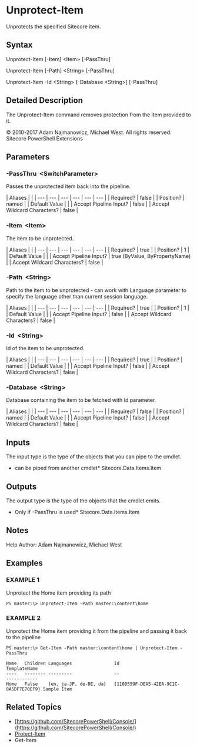 # Unprotect-Item

Unprotects the specified Sitecore item.

## Syntax

Unprotect-Item \[-Item\] &lt;Item&gt; \[-PassThru\]

Unprotect-Item \[-Path\] &lt;String&gt; \[-PassThru\]

Unprotect-Item -Id &lt;String&gt; \[-Database &lt;String&gt;\] \[-PassThru\]

## Detailed Description

The Unprotect-Item command removes protection from the item provided to it.

© 2010-2017 Adam Najmanowicz, Michael West. All rights reserved. Sitecore PowerShell Extensions

## Parameters

### -PassThru  &lt;SwitchParameter&gt;

Passes the unprotected item back into the pipeline.

| Aliases |  |
| --- | --- | --- | --- | --- | --- |
| Required? | false |
| Position? | named |
| Default Value |  |
| Accept Pipeline Input? | false |
| Accept Wildcard Characters? | false |

### -Item  &lt;Item&gt;

The item to be unprotected.

| Aliases |  |
| --- | --- | --- | --- | --- | --- |
| Required? | true |
| Position? | 1 |
| Default Value |  |
| Accept Pipeline Input? | true \(ByValue, ByPropertyName\) |
| Accept Wildcard Characters? | false |

### -Path  &lt;String&gt;

Path to the item to be unprotected - can work with Language parameter to specify the language other than current session language.

| Aliases |  |
| --- | --- | --- | --- | --- | --- |
| Required? | true |
| Position? | 1 |
| Default Value |  |
| Accept Pipeline Input? | false |
| Accept Wildcard Characters? | false |

### -Id  &lt;String&gt;

Id of the item to be unprotected.

| Aliases |  |
| --- | --- | --- | --- | --- | --- |
| Required? | true |
| Position? | named |
| Default Value |  |
| Accept Pipeline Input? | false |
| Accept Wildcard Characters? | false |

### -Database  &lt;String&gt;

Database containing the item to be fetched with Id parameter.

| Aliases |  |
| --- | --- | --- | --- | --- | --- |
| Required? | false |
| Position? | named |
| Default Value |  |
| Accept Pipeline Input? | false |
| Accept Wildcard Characters? | false |

## Inputs

The input type is the type of the objects that you can pipe to the cmdlet.

* can be piped from another cmdlet\* Sitecore.Data.Items.Item 

## Outputs

The output type is the type of the objects that the cmdlet emits.

* Only if -PassThru is used\* Sitecore.Data.Items.Item 

## Notes

Help Author: Adam Najmanowicz, Michael West

## Examples

### EXAMPLE 1

Unprotect the Home item providing its path

```text
PS master:\> Unprotect-Item -Path master:\content\home
```

### EXAMPLE 2

Unprotect the Home item providing it from the pipeline and passing it back to the pipeline

```text
PS master:\> Get-Item -Path master:\content\home | Unprotect-Item -PassThru

Name   Children Languages                Id                                     TemplateName
----   -------- ---------                --                                     ------------
Home   False    {en, ja-JP, de-DE, da}   {110D559F-DEA5-42EA-9C1C-8A5DF7E70EF9} Sample Item
```

## Related Topics

* [https://github.com/SitecorePowerShell/Console/](https://github.com/SitecorePowerShell/Console/) 
* [Protect-Item](protect-item.md)
* Get-Item

